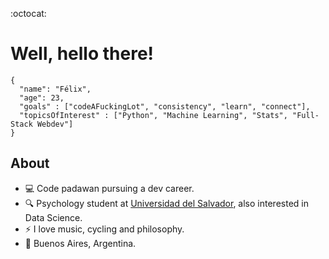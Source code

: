 :octocat:

# Well, hello there!

```
{
  "name": "Félix",
  "age": 23,
  "goals" : ["codeAFuckingLot", "consistency", "learn", "connect"],
  "topicsOfInterest" : ["Python", "Machine Learning", "Stats", "Full-Stack Webdev"]
}
```

## About

- 💻 Code padawan pursuing a dev career. 
- 🔍 Psychology student at [Universidad del Salvador], also interested in Data Science.
- ⚡  I love music, cycling and philosophy. 
- 📍 Buenos Aires, Argentina. 

[Universidad del Salvador]: http://www.usal.edu.ar/
